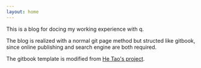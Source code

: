 ```yaml
---
layout: home
---
```


This is a blog for docing my working experience with q. 

The blog is realized with a normal git page method but structed like gitbook, since online publishing and search engine are both required.

The gitbook template is modified from [He Tao's project](https://github.com/sighingnow/jekyll-gitbook).
